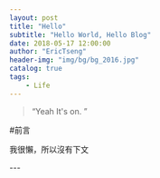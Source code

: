 ```yaml
---
layout: post
title: "Hello"
subtitle: "Hello World, Hello Blog"
date: 2018-05-17 12:00:00
author: "EricTseng"
header-img: "img/bg/bg_2016.jpg"
catalog: true
tags:
    - Life
---
```


> “Yeah It's on. ”

#前言

我很懶，所以沒有下文

<p id = "build"></p>
---
